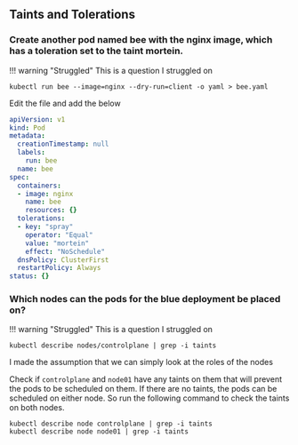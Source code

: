 ## Taints and Tolerations

### Create another pod named bee with the nginx image, which has a toleration set to the taint mortein.

!!! warning "Struggled"
This is a question I struggled on

```shell
kubectl run bee --image=nginx --dry-run=client -o yaml > bee.yaml
```

Edit the file and add the below

```yaml
apiVersion: v1
kind: Pod
metadata:
  creationTimestamp: null
  labels:
    run: bee
  name: bee
spec:
  containers:
  - image: nginx
    name: bee
    resources: {}
  tolerations:
  - key: "spray"
    operator: "Equal"
    value: "mortein"
    effect: "NoSchedule"
  dnsPolicy: ClusterFirst
  restartPolicy: Always
status: {}
```

### Which nodes can the pods for the blue deployment be placed on?

!!! warning "Struggled"
This is a question I struggled on

```shell
kubectl describe nodes/controlplane | grep -i taints
```

I made the assumption that we can simply look at the roles of the nodes

Check if `controlplane` and `node01` have any taints on them that will prevent the pods to be scheduled on them. If there are no taints, the pods can be scheduled on either node.
So run the following command to check the taints on both nodes.
``` shell
kubectl describe node controlplane | grep -i taints
kubectl describe node node01 | grep -i taints
```